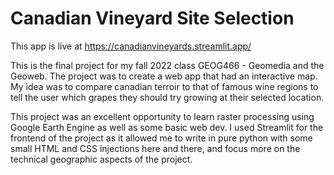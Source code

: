 # Canadian Vineyard Site Selection

This app is live at https://canadianvineyards.streamlit.app/

This is the final project for my fall 2022 class GEOG466 - Geomedia and the Geoweb. The project was to create a web app that had an interactive map.
My idea was to compare canadian terroir to that of famous wine regions to tell the user which grapes they should try growing at their selected location.

This project was an excellent opportunity to learn raster processing using Google Earth Engine as well as some basic web dev.
I used Streamlit for the frontend of the project as it allowed me to write in pure python with some small HTML and CSS injections here and there, and focus more on the technical geographic aspects of the project.
